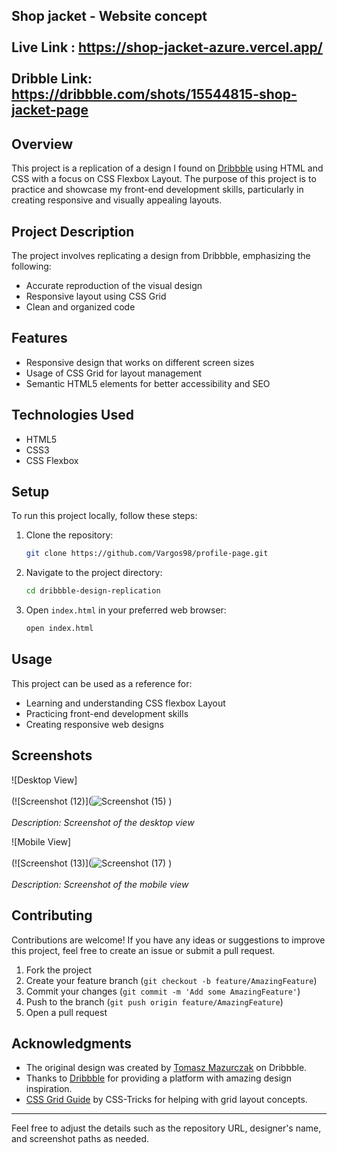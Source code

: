 Shop jacket - Website concept<br/><br/>
Live Link : https://shop-jacket-azure.vercel.app/ <br/><br/>
Dribble Link: https://dribbble.com/shots/15544815-shop-jacket-page
---


## Overview
This project is a replication of a design I found on [Dribbble]((https://dribbble.com/shots/15544815-shop-jacket-page)) using HTML and CSS with a focus on CSS Flexbox Layout. The purpose of this project is to practice and showcase my front-end development skills, particularly in creating responsive and visually appealing layouts.



## Project Description
The project involves replicating a design from Dribbble, emphasizing the following:
- Accurate reproduction of the visual design
- Responsive layout using CSS Grid
- Clean and organized code

## Features
- Responsive design that works on different screen sizes
- Usage of CSS Grid for layout management
- Semantic HTML5 elements for better accessibility and SEO

## Technologies Used
- HTML5
- CSS3
- CSS Flexbox

## Setup
To run this project locally, follow these steps:
1. Clone the repository:
    ```bash
    git clone https://github.com/Vargos98/profile-page.git
    ```
2. Navigate to the project directory:
    ```bash
    cd dribbble-design-replication
    ```
3. Open `index.html` in your preferred web browser:
    ```bash
    open index.html
    ```

## Usage
This project can be used as a reference for:
- Learning and understanding CSS flexbox Layout
- Practicing front-end development skills
- Creating responsive web designs

## Screenshots
![Desktop View] <br/><br/>
(![Screenshot (12)](![Screenshot (15)](https://github.com/Vargos98/shop-jacket/assets/127929058/81055a93-511e-4694-ba37-0901dc92d620)
)
<br/><br/>
*Description: Screenshot of the desktop view*

![Mobile View] <br/><br/>
(![Screenshot (13)](![Screenshot (17)](https://github.com/Vargos98/shop-jacket/assets/127929058/3c7d27ff-f4f5-4f13-b76e-1c81bd122680)
)
<br/><br/>
*Description: Screenshot of the mobile view*

## Contributing
Contributions are welcome! If you have any ideas or suggestions to improve this project, feel free to create an issue or submit a pull request.

1. Fork the project
2. Create your feature branch (`git checkout -b feature/AmazingFeature`)
3. Commit your changes (`git commit -m 'Add some AmazingFeature'`)
4. Push to the branch (`git push origin feature/AmazingFeature`)
5. Open a pull request



## Acknowledgments
- The original design was created by [Tomasz Mazurczak](https://dribbble.com/thomsoon_com) on Dribbble.
- Thanks to [Dribbble](https://dribbble.com/) for providing a platform with amazing design inspiration.
- [CSS Grid Guide](https://css-tricks.com/snippets/css/complete-guide-grid/) by CSS-Tricks for helping with grid layout concepts.

---

Feel free to adjust the details such as the repository URL, designer's name, and screenshot paths as needed.
